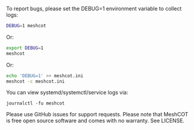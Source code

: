
To report bugs, please set the DEBUG=1 environment variable to collect logs:

```sh
DEBUG=1 meshcot
```

Or:

```sh linenums="1"
export DEBUG=1
meshcot
```

Or:

```sh linenums="1"
echo 'DEBUG=1' >> meshcot.ini
meshcot -c meshcot.ini
```

You can view systemd/systemctl/service logs via:

```journalctl -fu meshcot```

Please use GitHub issues for support requests. Please note that MeshCOT is free open source software and comes with no warranty. See LICENSE.